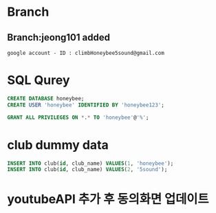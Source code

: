 # Branch
## Branch:jeong101 added
```
google account - ID : climbHoneybee5sound@gmail.com
```

# SQL Qurey
``` sql
CREATE DATABASE honeybee;
CREATE USER 'honeybee' IDENTIFIED BY 'honeybee123';

GRANT ALL PRIVILEGES ON *.* TO 'honeybee'@'%';
```

# club dummy data
``` sql
INSERT INTO club(id, club_name) VALUES(1, 'honeybee');
INSERT INTO club(id, club_name) VALUES(2, '5sound');
```

# youtubeAPI 추가 후 동의화면 업데이트